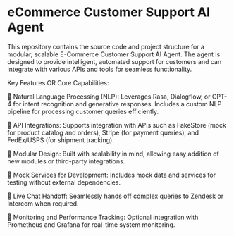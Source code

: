 # eCommerce Customer Support AI Agent
This repository contains the source code and project structure for a modular, scalable E-Commerce Customer Support AI Agent. The agent is designed to provide intelligent, automated support for customers and can integrate with various APIs and tools for seamless functionality.

Key Features OR Core Capabilities:

🔹 Natural Language Processing (NLP):
Leverages Rasa, Dialogflow, or GPT-4 for intent recognition and generative responses.
Includes a custom NLP pipeline for processing customer queries efficiently.

🔹 API Integrations:
Supports integration with APIs such as FakeStore (mock for product catalog and orders), Stripe (for payment queries), and FedEx/USPS (for shipment tracking).

🔹 Modular Design:
Built with scalability in mind, allowing easy addition of new modules or third-party integrations.

🔹 Mock Services for Development:
Includes mock data and services for testing without external dependencies.

🔹 Live Chat Handoff:
Seamlessly hands off complex queries to Zendesk or Intercom when required.

🔹 Monitoring and Performance Tracking:
Optional integration with Prometheus and Grafana for real-time system monitoring.




